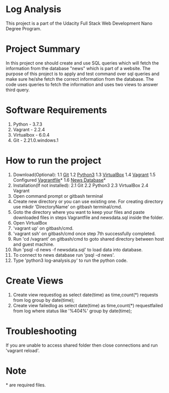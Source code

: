 # Log Analysis
This project is a part of the Udacity Full Stack Web Development Nano Degree Program.
# Project Summary
In this project one should create and use SQL queries which will fetch the information from the database "news" which is part of a website. The purpose of this project is to apply and test command over sql queries and make sure he/she fetch the correct information from the database. The code uses queries to fetch the information and uses two views to answer third query.

# Software Requirements
1. Python - 3.7.3
2. Vagrant - 2.2.4
3. Virtualbox - 6.0.4
4. Git - 2.21.0.windows.1

# How to run the project
 1. Download(Optional):
 1.1 [Git](https://git-scm.com/download/win)
 1.2 [Python3](https://www.python.org/ftp/python/3.7.3/python-3.7.3.exe)
 1.3 [VirtualBox](https://download.virtualbox.org/virtualbox/6.0.4/VirtualBox-6.0.4-128413-Win.exe)
 1.4 [Vagrant](https://releases.hashicorp.com/vagrant/2.2.4/vagrant_2.2.4_x86_64.msi)
 1.5 Configured [Vagrantfile](https://s3.amazonaws.com/video.udacity-data.com/topher/2019/March/5c7ebe7a_vagrant-configuration-windows/vagrant-configuration-windows.zip)*
 1.6 [News Database](https://d17h27t6h515a5.cloudfront.net/topher/2016/August/57b5f748_newsdata/newsdata.zip)*
 2. Installation(If not installed):
    2.1 Git
    2.2 Python3
    2.3 VirtualBox
    2.4 Vagrant
 3. Open command prompt or gitbash terminal
 4. Create new directory or you can use existing one. For creating directory use mkdir 'DirectoryName' on gitbash terminal/cmd.
 5. Goto the directory where you want to keep your files and paste downloaded files in steps Vagrantfile and newsdata.sql inside the folder.
 6. Open VirtualBox
 7. 'vagrant up' on gitbash/cmd. 
 8. 'vagrant ssh' on gitbash/cmd once step 7th successfully completed.
 9. Run 'cd /vagrant' on gitbash/cmd to goto shared directory between host and guest machine.
 10. Run 'psql -d news -f newsdata.sql' to load data into database. 
 11. To connect to news database run 'psql -d news'.
 12. Type 'python3 log-analysis.py' to run the python code.
 
 # Create Views
 1. Create view requestlog as select date(time) as time,count(*) requests from log group by date(time);
 2. Create view failedlog as select date(time) as time,count(*) requestfailed from log where status like '%404%' group by date(time);
 
 # Troubleshooting
 If you are unable to access shared folder then close connections and run 'vagrant reload'.
 
 # Note
 \* are required files. 
